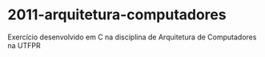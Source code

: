 # 2011-arquitetura-computadores
Exercício desenvolvido em C na disciplina de Arquitetura de Computadores na UTFPR
